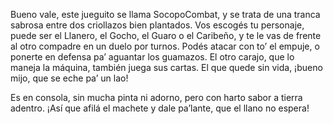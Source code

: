 Bueno vale, este jueguito se llama SocopoCombat, y se trata de una tranca sabrosa entre dos criollazos bien plantados. Vos escogés tu personaje, puede ser el Llanero, el Gocho, el Guaro o el Caribeño, y te le vas de frente al otro compadre en un duelo por turnos. Podés atacar con to’ el empuje, o ponerte en defensa pa’ aguantar los guamazos. El otro carajo, que lo maneja la máquina, también juega sus cartas. El que quede sin vida, ¡bueno mijo, que se eche pa’ un lao!

Es en consola, sin mucha pinta ni adorno, pero con harto sabor a tierra adentro. ¡Así que afilá el machete y dale pa’lante, que el llano no espera!
